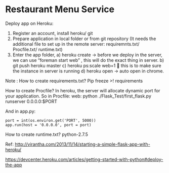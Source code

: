 # Restaurant Menu Service




Deploy app on Heroku: 

1.	Register an account, install heroku/ git
2.	Prepare application in local folder or from git repository (It needs the additional file to set up in the remote server: requiremnts.txt/ Procfile.txt/ runtime.txt)
3.	Enter the app folder,
a)	heroku create   -> before we deploy in the server, we can use “foreman start web” , this will do the exact thing in server.
b)	git push heroku master
c)	heroku ps:scale web=1        this is to make sure the instance in server is running
d)	heroku open  -> auto open in chrome.


Note : 
How to create requirements.txt?
Pip freeze >! requirements

How to create Procfile?
In heroku, the server will allocate dynamic port for your application.
So in Procfile:
web: python ./Flask_Test/first_flask.py runserver 0.0.0.0:$PORT

And in app.py:

    port = int(os.environ.get('PORT', 5000))
    app.run(host = '0.0.0.0', port = port)

How to create runtime.txt?
python-2.7.5


Ref: 
http://virantha.com/2013/11/14/starting-a-simple-flask-app-with-heroku/

https://devcenter.heroku.com/articles/getting-started-with-python#deploy-the-app



